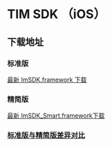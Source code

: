 # TIM SDK （iOS）

## 下载地址

### 标准版
[最新 ImSDK.framework 下载](https://imsdk-1252463788.cos.ap-guangzhou.myqcloud.com/5.1.21/TIM_SDK_iOS_latest_framework.zip)

### 精简版
[最新 ImSDK_Smart.framework下载](https://imsdk-1252463788.cos.ap-guangzhou.myqcloud.com/restructure/ios/5.1.131/ImSDK_Smart.framework.zip)


### [标准版与精简版差异对比](https://github.com/tencentyun/TIMSDK#%E6%A0%87%E5%87%86%E7%89%88%E4%B8%8E%E7%B2%BE%E7%AE%80%E7%89%88%E5%B7%AE%E5%BC%82%E5%AF%B9%E6%AF%94)
